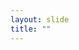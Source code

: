 ```yaml
---
layout: slide
title: ""
---
```


<section data-background-iframe="https://closedaccess.herokuapp.com/">
</section>

